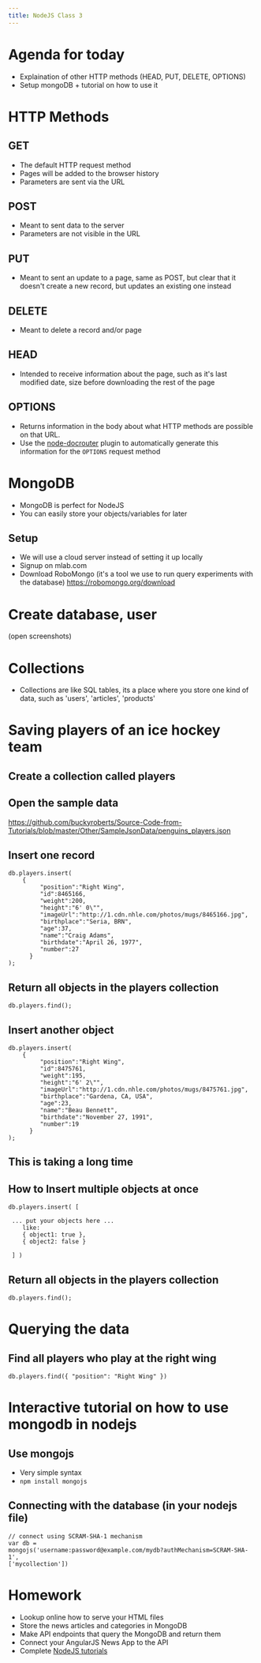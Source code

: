 ```yaml
---
title: NodeJS Class 3
---
```



# Agenda for today
- Explaination of other HTTP methods (HEAD, PUT, DELETE, OPTIONS)
- Setup mongoDB + tutorial on how to use it

# HTTP Methods

## GET
- The default HTTP request method
- Pages will be added to the browser history
- Parameters are sent via the URL

## POST
- Meant to sent data to the server
- Parameters are not visible in the URL

## PUT
- Meant to sent an update to a page, same as POST, but clear that it doesn't
    create a new record, but updates an existing one instead

## DELETE
- Meant to delete a record and/or page

## HEAD
- Intended to receive information about the page, such as it's last modified
date, size before downloading the rest of the page

## OPTIONS
- Returns information in the body about what HTTP methods are possible on that URL.
- Use the [node-docrouter](https://github.com/anodejs/node-docrouter) plugin to
automatically generate this information for the `OPTIONS` request method

# MongoDB

- MongoDB is perfect for NodeJS
- You can easily store your objects/variables for later

## Setup
- We will use a cloud server instead of setting it up locally
- Signup on mlab.com
- Download RoboMongo (it's a tool we use to run query experiments with the database) https://robomongo.org/download

# Create database, user
(open screenshots)


# Collections
- Collections are like SQL tables, its a place where you store one kind of
    data, such as 'users', 'articles', 'products'

# Saving players of an ice hockey team

## Create a collection called players

## Open the sample data

https://github.com/buckyroberts/Source-Code-from-Tutorials/blob/master/Other/SampleJsonData/penguins_players.json

## Insert one record

```
db.players.insert(
	{
         "position":"Right Wing",
         "id":8465166,
         "weight":200,
         "height":"6' 0\"",
         "imageUrl":"http://1.cdn.nhle.com/photos/mugs/8465166.jpg",
         "birthplace":"Seria, BRN",
         "age":37,
         "name":"Craig Adams",
         "birthdate":"April 26, 1977",
         "number":27
      }
);
```

## Return all objects in the players collection

```
db.players.find();
```

## Insert another object

```
db.players.insert(
	{
         "position":"Right Wing",
         "id":8475761,
         "weight":195,
         "height":"6' 2\"",
         "imageUrl":"http://1.cdn.nhle.com/photos/mugs/8475761.jpg",
         "birthplace":"Gardena, CA, USA",
         "age":23,
         "name":"Beau Bennett",
         "birthdate":"November 27, 1991",
         "number":19
      }
);
```

## This is taking a long time

## How to Insert multiple objects at once

```
db.players.insert( [

 ... put your objects here ...
    like:
    { object1: true },
    { object2: false }

 ] )
```

## Return all objects in the players collection

```
db.players.find();
```

# Querying the data

## Find all players who play at the right wing

```
db.players.find({ "position": "Right Wing" })
```

# Interactive tutorial on how to use mongodb in nodejs

## Use mongojs
- Very simple syntax
- `npm install mongojs`

## Connecting with the database (in your nodejs file)

```
// connect using SCRAM-SHA-1 mechanism
var db =
mongojs('username:password@example.com/mydb?authMechanism=SCRAM-SHA-1',
['mycollection'])
```

# Homework
- Lookup online how to serve your HTML files
- Store the news articles and categories in MongoDB
- Make API endpoints that query the MongoDB and return them
- Connect your AngularJS News App to the API
- Complete [NodeJS tutorials](https://thenewboston.com/videos.php?cat=355)


